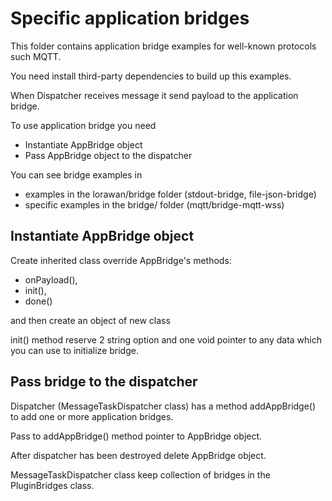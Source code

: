 # Specific application bridges

This folder contains application bridge examples for well-known protocols such MQTT.

You need install third-party dependencies to build up this examples.

When Dispatcher receives message it send payload to the application bridge.

To use application bridge you need

- Instantiate AppBridge object
- Pass AppBridge object to the dispatcher

You can see bridge examples in

- examples in the lorawan/bridge folder (stdout-bridge, file-json-bridge)
- specific examples in the bridge/ folder (mqtt/bridge-mqtt-wss)


## Instantiate AppBridge object

Create inherited class override AppBridge's methods:

- onPayload(),
- init(),
- done()

and then create an object of new class

init() method reserve 2 string option and one void pointer to any data which you can use to initialize bridge.

## Pass bridge to the dispatcher

Dispatcher (MessageTaskDispatcher class) has a method addAppBridge() to add one or more application bridges.

Pass to addAppBridge() method pointer to AppBridge object.

After dispatcher has been destroyed delete AppBridge object.

MessageTaskDispatcher class keep collection of bridges in the PluginBridges class. 
